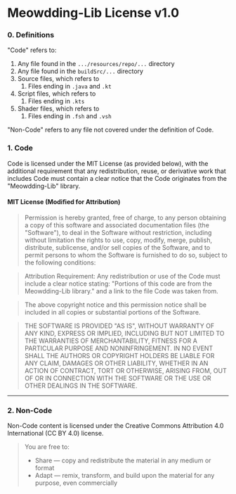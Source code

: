 # Meowdding-Lib License v1.0

### 0. Definitions

"Code" refers to:
1. Any file found in the `.../resources/repo/...` directory
2. Any file found in the `buildSrc/...` directory
3. Source files, which refers to
    1. Files ending in `.java` and `.kt`
4. Script files, which refers to
    1. Files ending in `.kts`
5. Shader files, which refers to
    1. Files ending in `.fsh` and `.vsh`

"Non-Code" refers to any file not covered under the definition of Code.

### 1. Code

Code is licensed under the MIT License (as provided below), with the additional requirement that any redistribution, reuse, or derivative work that includes Code must contain a clear notice that the Code originates from the "Meowdding-Lib" library.

#### MIT License (Modified for Attribution)

> Permission is hereby granted, free of charge, to any person obtaining a copy of this software and associated documentation files (the "Software"), to deal in the Software without restriction, including without limitation the rights to use, copy, modify, merge, publish, distribute, sublicense, and/or sell copies of the Software, and to permit persons to whom the Software is furnished to do so, subject to the following conditions:

> Attribution Requirement:
Any redistribution or use of the Code must include a clear notice stating:
"Portions of this code are from the Meowdding-Lib library."
> and a link to the file Code was taken from.

> The above copyright notice and this permission notice shall be included in all copies or substantial portions of the Software.

> THE SOFTWARE IS PROVIDED "AS IS", WITHOUT WARRANTY OF ANY KIND, EXPRESS OR IMPLIED, INCLUDING BUT NOT LIMITED TO THE WARRANTIES OF MERCHANTABILITY, FITNESS FOR A PARTICULAR PURPOSE AND NONINFRINGEMENT. IN NO EVENT SHALL THE AUTHORS OR COPYRIGHT HOLDERS BE LIABLE FOR ANY CLAIM, DAMAGES OR OTHER LIABILITY, WHETHER IN AN ACTION OF CONTRACT, TORT OR OTHERWISE, ARISING FROM, OUT OF OR IN CONNECTION WITH THE SOFTWARE OR THE USE OR OTHER DEALINGS IN THE SOFTWARE.

---

### 2. Non-Code

Non-Code content is licensed under the Creative Commons Attribution 4.0 International (CC BY 4.0) license.

> You are free to:
> - Share — copy and redistribute the material in any medium or format
> - Adapt — remix, transform, and build upon the material for any purpose, even commercially
